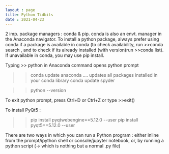 ```yaml
---
layout : page
title: Python Tidbits
date : 2021-04-23
---
```



2 imp. package managers : conda & pip. conda is also an envt. manager in the Anaconda navigator. To install a python package, always prefer using conda if a package is available in conda (to check availability, run >>conda search <pkg-name>, and to check if its already installed (with version)run >>conda list). If unavailable in conda, you may use pip install.


Typing >> python   in Anaconda command opens python prompt



>>conda update anaconda .... updates all packages installed in your conda library
>>conda update spyder


>> python --version

To exit python prompt, press Ctrl+D or Ctrl+Z or type >>exit()

To install PyQt5 :
>> pip install pyqtwebengine==5.12.0 --user
>> pip install pyqt5==5.12.0 --user


There are two ways in which you can run a Python program : either inline from the prompt/ipython shell or console/jupyter notebook,  or,  by running a python script (-> which is nothing but a normal .py file)